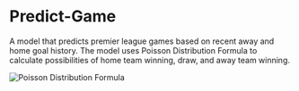 # Predict-Game
A model that predicts premier league games based on recent away and home goal history.
The model uses Poisson Distribution Formula to calculate possibilities of home team winning, draw, and away team winning. <br>

![Poisson Distribution Formula](https://study.com/cimages/multimages/16/poisson1a.jpg)

